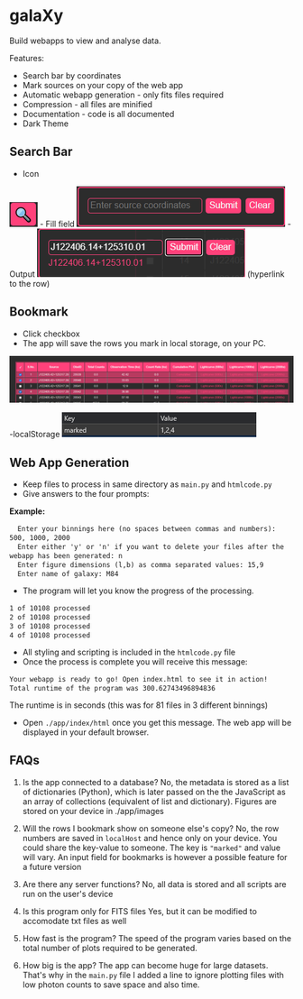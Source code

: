 # galaXy
Build webapps to view and analyse data.

Features:
- Search bar by coordinates
- Mark sources on your copy of the web app
- Automatic webapp generation - only fits files required
- Compression - all files are minified
- Documentation - code is all documented
- Dark Theme

## Search Bar
- Icon
<img src="mag.png">
- Fill field
<img src="search.png">
- Output
<img src="result.png">
(hyperlink to the row)

## Bookmark
- Click checkbox
- The app will save the rows you mark in local storage, on your PC.

<img src="highlighting.png">

-localStorage
<img src="localstorage.png">

## Web App Generation
- Keep files to process in same directory as `main.py` and `htmlcode.py`
- Give answers to the four prompts:

**Example:**
```
  Enter your binnings here (no spaces between commas and numbers): 500, 1000, 2000
  Enter either 'y' or 'n' if you want to delete your files after the webapp has been generated: n
  Enter figure dimensions (l,b) as comma separated values: 15,9
  Enter name of galaxy: M84
 ```
 
- The program will let you know the progress of the processing.
```
1 of 10108 processed
2 of 10108 processed
3 of 10108 processed
4 of 10108 processed
```
- All styling and scripting is included in the `htmlcode.py` file
- Once the process is complete you will receive this message:
```
Your webapp is ready to go! Open index.html to see it in action!
Total runtime of the program was 300.62743496894836
```
The runtime is in seconds (this was for 81 files in 3 different binnings)

- Open `./app/index/html` once you get this message. The web app will be displayed in your default browser.

## FAQs
1. Is the app connected to a database?
No, the metadata is stored as a list of dictionaries (Python), which is later passed on the the JavaScript as an array of collections (equivalent of list and dictionary). Figures are stored on your device in ./app/images

2. Will the rows I bookmark show on someone else's copy?
No, the row numbers are saved in `localHost` and hence only on your device. You could share the key-value to someone. The key is `"marked"` and value will vary.
An input field for bookmarks is however a possible feature for a future version

3. Are there any server functions?
No, all data is stored and all scripts are run on the user's device

4. Is this program only for FITS files
Yes, but it can be modified to accomodate txt files as well

5. How fast is the program?
The speed of the program varies based on the total number of plots required to be generated.

6. How big is the app?
The app can become huge for large datasets. That's why in the `main.py` file I added a line to ignore plotting files with low photon counts to save space and also time.
